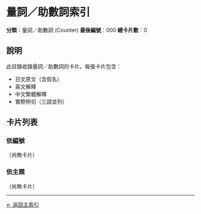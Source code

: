# 量詞／助數詞索引

**分類**：量詞／助數詞 (Counter)
**最後編號**：000
**總卡片數**：0

## 說明

此目錄收錄量詞／助數詞的卡片。每張卡片包含：
- 日文原文（含假名）
- 英文解釋
- 中文繁體解釋
- 實際例句（三語並列）

## 卡片列表

### 依編號

（尚無卡片）

### 依主題

（尚無卡片）

---

[← 返回主索引](../index.md)
